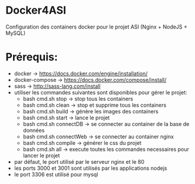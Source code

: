 # Docker4ASI
Configuration des containers docker pour le projet ASI (Nginx + NodeJS + MySQL)

# Prérequis:
* docker -> https://docs.docker.com/engine/installation/
* docker-compose -> https://docs.docker.com/compose/install/
* sass -> http://sass-lang.com/install
* utiliser les commandes suivantes sont disponibles pour gérer le projet:
  * bash cmd.sh stop -> stop tous les containers
  * bash cmd.sh clean -> stop et supprime tous les containers
  * bash cmd.sh build -> génère les images des containers
  * bash cmd.sh start -> lance le projet
  * bash cmd.sh connectDB -> se connecter au container de la base de données
  * bash cmd.sh connectWeb -> se connecter au container nginx
  * bash cmd.sh compile -> générer le css du projet
  * bash cmd.sh all -> execute toutes les commandes necessaires pour lancer le projet
* par défaut, le port utilisé par le serveur nginx et le 80
* les ports 3000 et 3001 sont utilisés par les applications nodejs
* le port 3306 est utilisé pour mysql
